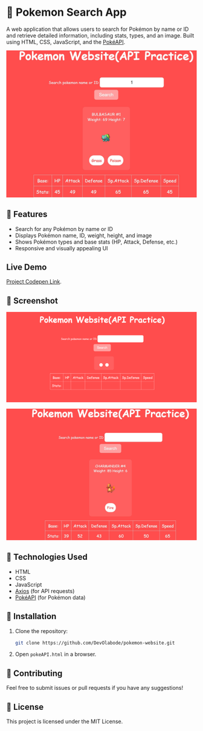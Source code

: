 # 🌟 Pokemon Search App

A web application that allows users to search for Pokémon by name or ID and retrieve detailed information, including stats, types, and an image. Built using HTML, CSS, JavaScript, and the [PokéAPI](https://pokeapi.co/).

![Pokemon Search App](images/pokemon-2.jpeg)

## 🚀 Features
- Search for any Pokémon by name or ID
- Displays Pokémon name, ID, weight, height, and image
- Shows Pokémon types and base stats (HP, Attack, Defense, etc.)
- Responsive and visually appealing UI

## Live Demo
[Project Codepen Link](https://codepen.io/DevOlabode/pen/azogYbV).
## 📸 Screenshot
![Pokemon Search App](images/pokemon-initial.PNG)


![Pokemon Search App](images/pokemon-1.jpeg)

## 🔧 Technologies Used
- HTML
- CSS
- JavaScript
- [Axios](https://github.com/axios/axios) (for API requests)
- [PokéAPI](https://pokeapi.co/) (for Pokémon data)

## 📂 Installation
1. Clone the repository:
   ```sh
   git clone https://github.com/DevOlabode/pokemon-website.git
   ```  
2. Open `pokeAPI.html` in a browser.

## 🤝 Contributing
Feel free to submit issues or pull requests if you have any suggestions!

## 📝 License
This project is licensed under the MIT License.
